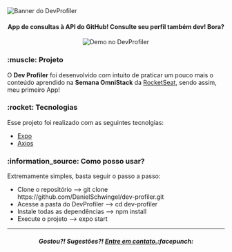 <image alt = "Banner do DevProfiler" src='https://i.imgur.com/OODqvIY.png' align='center' />
<h4 align = "center">
  App de consultas à API do GitHub! Consulte seu perfil também dev! Bora?
</h4>
<p align = "center">
  <img alt = "Demo no DevProfiler" src = "https://i.imgur.com/JIIeuBK.gif">
</p>
<h3>:muscle: Projeto</h3> 
<p>O <b>Dev Profiler</b> foi desenvolvido com intuito de praticar um pouco mais o conteúdo aprendido na <b>Semana OmniStack</b> da <a href="https://github.com/Rocketseat">RocketSeat</a>, sendo assim, meu primeiro App!</p>

<h3>:rocket: Tecnologias</h3>
<p>Esse projeto foi realizado com as seguintes tecnolgias:</p>
<ul>
  <li><a href="https://expo.io">Expo</a></li>
  <li><a href="https://www.npmjs.com/package/axios">Axios</a></li>
</ul>

<h3>:information_source: Como posso usar?</h3>
<p>Extremamente simples, basta seguir o passo a passo:</p>
<ul>
  <li>Clone o repositório --> git clone https://github.com/DanielSchwingel/dev-profiler.git</li>
  <li>Acesse a pasta do DevProfiler --> cd dev-profiler</li>
  <li>Instale todas as dependências --> npm install</li>
  <li>Execute o projeto --> expo start</li>
</ul>
<hr>
<h5 align="center">Gostou?!  Sugestões?!  <a href="https://www.linkedin.com/in/daniel-filipe-schwingel-a6541515b/">Entre em contato.</a>:facepunch:</h5>
